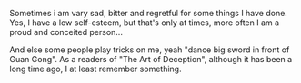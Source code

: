 Sometimes i am vary sad, bitter and regretful for some things I have done. Yes, I have a low self-esteem, but that's only at times, more often I am a proud and conceited person...  

And else some people play tricks on me, yeah "dance big sword in front of Guan Gong". As a readers of "The Art of Deception", although it has been a long time ago, I at least remember something.